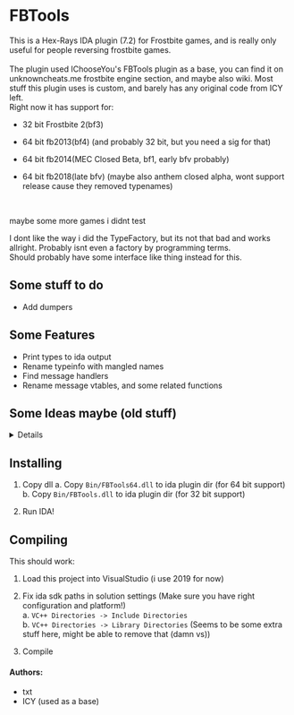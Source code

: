# FBTools

This is a Hex-Rays IDA plugin (7.2) for Frostbite games, and is really only useful for people reversing frostbite games.
<br>
<br>
The plugin used IChooseYou's FBTools plugin as a base, you can find it on unknowncheats.me frostbite engine section, and maybe also wiki.
Most stuff this plugin uses is custom, and barely has any original code from ICY left.
<br>
Right now it has support for:
- 32 bit Frostbite 2(bf3)
- 64 bit fb2013(bf4) (and probably 32 bit, but you need a sig for that)
- 64 bit fb2014(MEC Closed Beta, bf1, early bfv probably)

- 64 bit fb2018(late bfv) (maybe also anthem closed alpha, wont support release cause they removed typenames)
<br>

maybe some more games i didnt test
<br>

I dont like the way i did the TypeFactory, but its not that bad and works allright. Probably isnt even a factory by programming terms.<br>
Should probably have some interface like thing instead for this.

## Some stuff to do

- Add dumpers

## Some Features
- Print types to ida output
- Rename typeinfo with mangled names
- Find message handlers
- Rename message vtables, and some related functions

## Some Ideas maybe (old stuff)
<details>

- [x] Automatically rename typeinfo with mangled names
- [x] rename default instance if it has one
- [ ] create local ida type from field data (seems annoying with the ida sdk docs)
<br>

- [ ] dump to FBT or cpp format
<br>

- [x] rename message vtables(might have an issue with base messages...)
- [x] rename message constructors, and seperate defaultmessage constructor (works but is a bit broken)
- [x] rename message handler functions (has an issue as of now...)

</details>

## Installing

1. Copy dll
	a. Copy `Bin/FBTools64.dll` to ida plugin dir (for 64 bit support)
	b. Copy `Bin/FBTools.dll` to ida plugin dir (for 32 bit support)

2. Run IDA!


## Compiling

This should work:

1. Load this project into VisualStudio (i use 2019 for now)

2. Fix ida sdk paths in solution settings (Make sure you have right configuration and platform!)<br>
	a. `VC++ Directories -> Include Directories`<br>
	b. `VC++ Directories -> Library Directories` (Seems to be some extra stuff here, might be able to remove that (damn vs))

3. Compile
#### Authors:
- txt 
- ICY (used as a base)
